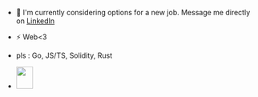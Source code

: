 - 🔭 I'm currently considering options for a new job. Message me directly on [LinkedIn](https://www.linkedin.com/in/commedesvlados/)
- ⚡  Web<3
- pls : Go, JS/TS, Solidity, Rust

- <img src="[https://github.com/commedesvlados/commedesvlados/blob/main/412-4126527_say-hello-to-gitrob-gopher-github.jpg](https://michael.stapelberg.ch/posts/2023-01-15-gokrazy-instance-centric-config/gokrazy-logo.png)" width="32.9" height="43.8" />









<!--
**commedesvlados/commedesvlados** is a ✨ _special_ ✨ repository because its `README.md` (this file) appears on your GitHub profile.

Here are some ideas to get you started:

- 🔭 I’m currently working on ...
- 🌱 I’m currently learning ...
- 👯 I’m looking to collaborate on ...
- 🤔 I’m looking for help with ...
- 💬 Ask me about ...
- 📫 How to reach me: ...
- 😄 Pronouns: ...
- ⚡ Fun fact: ...
-->

